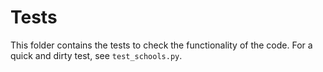 # Tests

This folder contains the tests to check the functionality of the code. For a quick and dirty test, see `test_schools.py`.